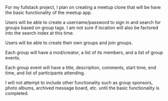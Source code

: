 For my fullstack project, I plan on creating a meetup clone that will be have the basic functionality of the meetup app.

Users will be able to create a username/password to sign in and search for groups based on group tags. I am not sure if location will also be factored into the search index at this time.

Users will be able to create their own groups and join groups.

Each group will have a mod/creator, a list of its members, and a list of group events.

Each group event will have a title, description, comments, start time, end time, and list of participants attending.

I will not attempt to include other functionality such as group sponsors, photo albums, archived message board, etc. until the basic functionality is completed.
